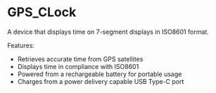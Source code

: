 # GPS_CLock

A device that displays time on 7-segment displays in ISO8601 format.

Features:
 - Retrieves accurate time from GPS satellites
 - Displays time in compliance with ISO8601
 - Powered from a rechargeable battery for portable usage
 - Charges from a power delivery capable USB Type-C port
